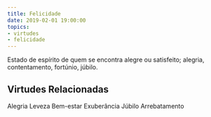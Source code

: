 ```yaml
---
title: Felicidade
date: 2019-02-01 19:00:00
topics: 
- virtudes
- felicidade
---
```


Estado de espírito de quem se encontra alegre ou satisfeito; alegria,
contentamento, fortúnio, júbilo.

## Virtudes Relacionadas
Alegria
Leveza
Bem-estar
Exuberância
Júbilo
Arrebatamento

